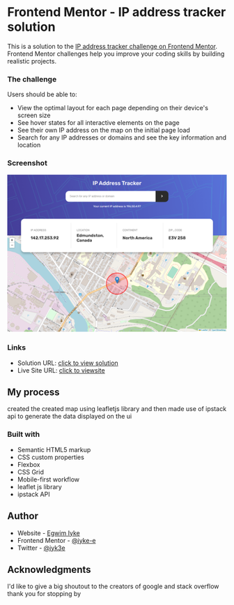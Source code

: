 # Frontend Mentor - IP address tracker solution

This is a solution to the [IP address tracker challenge on Frontend Mentor](https://www.frontendmentor.io/challenges/ip-address-tracker-I8-0yYAH0). Frontend Mentor challenges help you improve your coding skills by building realistic projects. 

### The challenge

Users should be able to:

- View the optimal layout for each page depending on their device's screen size
- See hover states for all interactive elements on the page
- See their own IP address on the map on the initial page load
- Search for any IP addresses or domains and see the key information and location

### Screenshot

<img src="images/IP Address Tracker.png" alt="">

### Links

- Solution URL: [click to view solution](https://github.com/iyke-e/ip-address-tracker-master)
- Live Site URL: [click to viewsite](https://iyke-e.github.io/ip-address-tracker-master/)

## My process
created the created map using leafletjs library and then made use of ipstack api to generate the data displayed on the ui

### Built with

- Semantic HTML5 markup
- CSS custom properties
- Flexbox
- CSS Grid
- Mobile-first workflow
- leaflet js library
- ipstack API

## Author

- Website - [Egwim Iyke](https://www.iykeio.netlify.app)
- Frontend Mentor - [@iyke-e](https://www.frontendmentor.io/profile/iyke-e)
- Twitter - [@iyk3e](https://www.twitter.com/iyk3e)



## Acknowledgments

I'd like to give a big shoutout to the creators of google and stack overflow 
thank you for stopping by 
